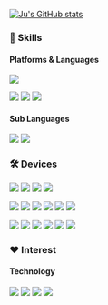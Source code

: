 [![Ju's GitHub stats](https://github-readme-stats-sigma-five.vercel.app/api?username=Pensive-dev&show_icons=true&count_private=true)](https://github.com/Pensive-dev/github-readme-stats)

### 💪 Skills
#### Platforms & Languages
<p>
    <img src="https://img.shields.io/badge/C%23-blueviolet?style=flat-square&logo=csharp&logoColor=white"/>
</p>
<p>
    <img src="https://img.shields.io/badge/-Unity-lightgrey?style=flat-square&logo=unity&logoColor=black"/>
    <img src="https://img.shields.io/badge/-Unreal-lightgrey?style=flat-square&logo=unrealengine&logoColor=black"/>
    <img src="https://img.shields.io/badge/3rd party-04B486?style=flat-square"/>
</p>

#### Sub Languages
<p>
    <img src="https://img.shields.io/badge/Java-FF8000?style=flat-square"/>
    <img src="https://img.shields.io/badge/-C++-00599C?style=flat-square&logo=cplusplus&logoColor=white"/>
</p>

### 🛠️ Devices
<p>
    <img src="https://img.shields.io/badge/-Windows-blue?style=flat-square&logo=windows&logoColor=white"/>
    <img src="https://img.shields.io/badge/Hololens-blue?style=flat-square"/>
    <img src="https://img.shields.io/badge/-Andorid-brightgreen?style=flat-square&logo=android&logoColor=white"/>
    <img src="https://img.shields.io/badge/iOS-lightgrey?style=flat-square"/>
</p>
<p>
    <img src="https://img.shields.io/badge/PicoVR-%23000000?style=flat-square"/>
    <img src="https://img.shields.io/badge/GearVR-%23091b3b?style=flat-square"/>
    <img src="https://img.shields.io/badge/CardboardVR-%23f7991e?style=flat-square&logo=googlecardboard&logoColor=white"/>
    <img src="https://img.shields.io/badge/Odyssey%20VR-%23050147?style=flat-square"/>
    <img src="https://img.shields.io/badge/ARCORE-blueviolet?style=flat-square"/>
    <img src="https://img.shields.io/badge/ARKit-0080FF?style=flat-square"/>
</p>
<p>
    <img src="https://img.shields.io/badge/-VisualStudio-%235C2D91?style=flat-square&logo=visualstudio&logoColor=white"/>
    <img src="https://img.shields.io/badge/-Github-black?style=flat-square&logo=github&logoColor=white"/>
    <img src="https://img.shields.io/badge/-TortoiseSVN-%231287B1?style=flat-square"/>
    <img src="https://img.shields.io/badge/-Mantis Bug Tracker-%23088A08?style=flat-square&logoColor=white"/>
    <img src="https://img.shields.io/badge/Slack-4A154B?style=flat-square&logo=Slack&logoColor=white"/>
    <img src="https://img.shields.io/badge/Jira-0052CC?style=flat-square&logo=Jira&logoColor=white"/>
</p>

### ❤️ Interest
#### Technology
<p>
    <img src="https://img.shields.io/badge/-Test%20Automation-%23ff7e70"/>
    <img src="https://img.shields.io/badge/-TDD-%23f55f8a"/>
    <img src="https://img.shields.io/badge/-SDK-DD0B78"/>
    <img src="https://img.shields.io/badge/-Digital Twin-5FB404"/>
</p>
